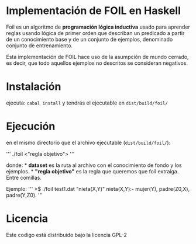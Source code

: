 # Implementación de FOIL en Haskell
Foil es un algoritmo de **programación lógica inductiva** usado para aprender reglas usando lógica de primer orden que describan un predicado a partir de un conocimiento base y de un conjunto de ejemplos, denominado conjunto de entrenamiento.

Esta implementación de FOIL hace uso de la asumpción de mundo cerrado, es decir, que todo aquellos ejemplos no descritos se consideran negativos.

# Instalación

ejecuta: `cabal install` y tendrás el ejecutable en `dist/build/foil/`

# Ejecución

en el mismo directorio que el archivo ejecutable (`dist/build/foil/`):

'''
    ./foil <dataset> <"regla objetivo">
'''

donde:
    * **dataset** es la ruta al archivo con el conocimiento de fondo y los ejemplos.
    * **"regla objetivo"** es la regla que queremos que foil extraiga. Entre comillas.

Ejemplo: 
'''
    >$ ./foil test1.dat "nieta(X,Y)"
    nieta(X,Y):- mujer(Y), padre(Z0,X), padre(Y,Z0).
'''

# Licencia

Este codigo está distribuido bajo la licencia GPL-2
